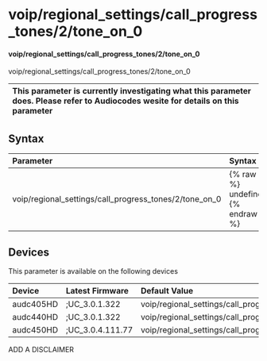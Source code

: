 ﻿---
description: voip/regional_settings/call_progress_tones/2/tone_on_0
search: false
---

# voip/regional_settings/call_progress_tones/2/tone_on_0

#### voip/regional_settings/call_progress_tones/2/tone_on_0

voip/regional_settings/call_progress_tones/2/tone_on_0


| This parameter is currently investigating what this parameter does. Please refer to Audiocodes wesite for details on this parameter | 
| :--- |

## Syntax
| Parameter | Syntax |
| :--- | :--- |
|voip/regional_settings/call_progress_tones/2/tone_on_0 | {% raw %} undefined {% endraw %}|

## Devices
This parameter is available on the following devices

| Device | Latest Firmware | Default Value |
|:---|:---|:---|
| audc405HD | ;UC_3.0.1.322 | voip/regional_settings/call_progress_tones/2/tone_on_0=50 
| audc440HD | ;UC_3.0.1.322 | voip/regional_settings/call_progress_tones/2/tone_on_0=50 
| audc450HD | ;UC_3.0.4.111.77 | voip/regional_settings/call_progress_tones/2/tone_on_0=50 

ADD A DISCLAIMER
